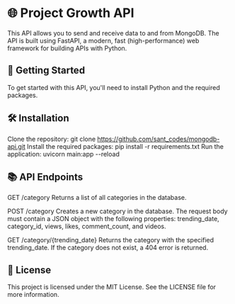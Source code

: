 
# 🌐 Project Growth API
This API allows you to send and receive data to and from MongoDB. The API is built using FastAPI, a modern, fast (high-performance) web framework for building APIs with Python.

## 🚀 Getting Started
To get started with this API, you'll need to install Python and the required packages.

## 🛠️ Installation
Clone the repository: git clone https://github.com/sant_codes/mongodb-api.git
Install the required packages: pip install -r requirements.txt
Run the application: uvicorn main:app --reload

## 📚 API Endpoints
GET /category
Returns a list of all categories in the database.

POST /category
Creates a new category in the database. The request body must contain a JSON object with the following properties: trending_date, category_id, views, likes, comment_count, and videos.

GET /category/{trending_date}
Returns the category with the specified trending_date. If the category does not exist, a 404 error is returned.

## 📝 License
This project is licensed under the MIT License. See the LICENSE file for more information.
